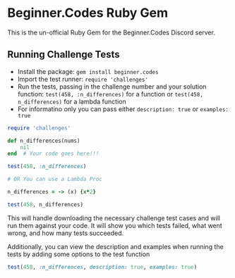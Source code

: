 # Beginner.Codes Ruby Gem

This is the un-official Ruby Gem for the Beginner.Codes Discord server.

## Running Challenge Tests

- Install the package: `gem install beginner.codes`
- Import the test runner: `require 'challenges'`
- Run the tests, passing in the challenge number and your solution function: `test(458, :n_differences)` for a function or `test(458, n_differences)` for a lambda function
- For informatino only you can pass either `description: true` or `examples: true` 
```ruby
require 'challenges'

def n_differences(nums)
    nil
end  # Your code goes here!!!

test(458, :n_differences)

# OR You can use a Lambda Proc

n_differences = -> (x) {x*2}

test(458, n_differences)
```
This will handle downloading the necessary challenge test cases and will run them against your code. It will show you which tests failed, what went wrong, and how many tests succeeded.

Additionally, you can view the description and examples when running the tests by adding some options to the test function
```ruby
test(458, :n_differences, description: true, examples: true)
```